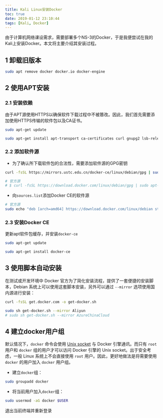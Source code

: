 ```yaml
---
title: Kali Linux安装Docker
toc: true
date: 2019-01-12 23:10:44
tags: [Kali, Docker]
---
```


由于计算机网络课设需求，需要部署多个NS-3的Docker，于是我便尝试在我的Kali上安装Docker。本文将主要介绍其安装过程。

<!--more-->

## 1 卸载旧版本

```bash
sudo apt remove docker docker.io docker-engine
```

## 2 使用APT安装

### 2.1 安装依赖

由于APT源使用HTTPS以确保软件下载过程中不被篡改。因此，我们首先需要添加使用HTTPS传输的软件包以及CA证书。

```bash
sudo apt-get update

sudo apt-get install apt-transport ca-certificates curl gnupg2 lsb-release software-properties-common
```

### 2.2 添加软件源

- 为了确认所下载软件包的合法性，需要添加软件源的GPG密钥

```bash
curl -fsSL https://mirrors.ustc.edu.cn/docker-ce/linux/debian/gpg | sudo apt-key add -

# 官方源
# $ curl -fsSL https://download.docker.com/linux/debian/gpg | sudo apt-key add -
```

- 向`sources.list`添加Docker CE的软件源

```bash
# 官方源
sudo echo "deb [arch=amd64] https://download.docker.com/linux/debian stretch stable" | sudo tee -a /etc/apt/sources.list
```

### 2.3 安装Docker CE

更新apt软件包缓存，并安装`docker-ce`

```bash
sudo apt-get update

sudo apt-get install docker-ce
```

## 3 使用脚本自动安装

 在测试或开发环境中 Docker 官方为了简化安装流程，提供了一套便捷的安装脚本，Debian 系统上可以使用这套脚本安装，另外可以通过 `--mirror` 选项使用国内源进行安装： 

```bash
curl -fsSL get.docker.com -o get-docker.sh

sudo sh get-docker.sh --mirror Aliyun
# sudo sh get-docker.sh --mirror AzureChinaCloud
```

## 4 建立docker用户组

 默认情况下，`docker` 命令会使用 [Unix socket](https://en.wikipedia.org/wiki/Unix_domain_socket) 与 Docker 引擎通讯。而只有 `root` 用户和 `docker` 组的用户才可以访问 Docker 引擎的 Unix socket。出于安全考虑，一般 Linux 系统上不会直接使用 `root` 用户。因此，更好地做法是将需要使用 `docker` 的用户加入 `docker` 用户组。 

- 建立`docker`组：

```bash
sudo groupadd docker
```

- 将当前用户加入`docker`组：

```bash
sudo usermod -aG docker $USER
```

退出当前终端并重新登录